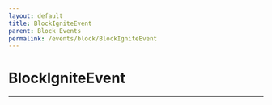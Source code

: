 ```yaml
---
layout: default
title: BlockIgniteEvent
parent: Block Events
permalink: /events/block/BlockIgniteEvent
---
```


# BlockIgniteEvent

---
